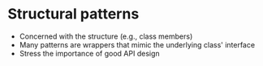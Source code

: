 # Structural patterns

- Concerned with the structure (e.g., class members)
- Many patterns are wrappers that mimic the underlying class' interface
- Stress the importance of good API design